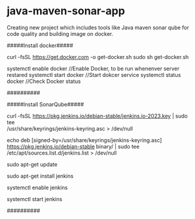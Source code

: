 # java-maven-sonar-app
Creating new project which includes tools like Java maven sonar qube for code quality and building image on docker.


#####Install docker#####

curl -fsSL https://get.docker.com -o get-docker.sh
sudo sh get-docker.sh

systemctl enable docker    //Enable Docker, to be run whenenver server restared
systemctl start docker    //Start dokcer service
systemctl status docker  //Check Docker status

##########


#####Install SonarQube#####

curl -fsSL https://pkg.jenkins.io/debian-stable/jenkins.io-2023.key | sudo tee \
  /usr/share/keyrings/jenkins-keyring.asc > /dev/null

echo deb [signed-by=/usr/share/keyrings/jenkins-keyring.asc] \
  https://pkg.jenkins.io/debian-stable binary/ | sudo tee \
  /etc/apt/sources.list.d/jenkins.list > /dev/null

sudo apt-get update

sudo apt-get install jenkins

systemctl enable jenkins

systemctl start jenkins

##########
